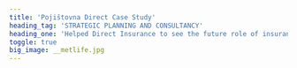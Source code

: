 ```yaml
---
title: 'Pojištovna Direct Case Study'
heading_tag: 'STRATEGIC PLANNING AND CONSULTANCY'
heading_one: 'Helped Direct Insurance to see the future role of insurance business'
toggle: true
big_image: __metlife.jpg
---
```


